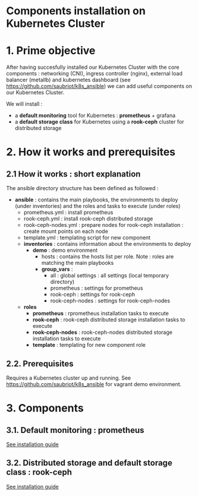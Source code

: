 # Components installation on Kubernetes Cluster

# 1. Prime objective
After having succesfully installed our Kubernetes Cluster with the core components : networking (CNI), ingress controller (nginx), external load balancer (metallb) and kubernetes dashboard (see https://github.com/saubriot/k8s_ansible) we can add useful components on our Kubernetes Cluster.

We will install :
- a **default monitoring** tool for Kubernetes : **prometheus** + grafana
- a **default storage class** for Kubernetes using a **rook-ceph** cluster for distributed storage

# 2. How it works and prerequisites
## 2.1 How it works : short explanation 
The ansible directory structure has been defined as followed :
- **ansible** : contains the main playbooks, the environments to deploy (under inventories) and the roles and tasks to execute (under roles) 
  - prometheus.yml : install prometheus
  - rook-ceph.yml : install rook-ceph distributed storage
  - rook-ceph-nodes.yml : prepare nodes for rook-ceph installation : create mount points on each node
  - template.yml : templating script for new component
  - **inventories** : contains information about the environments to deploy
    - **demo** : demo environment
      - hosts : contains the hosts list per role. Note : roles are matching the main playbooks
      - **group_vars** :
        - all : global settings : all settings (local temporary directory)
        - prometheus : settings for prometheus
        - rook-ceph : settings for rook-ceph        
        - rook-ceph-nodes : settings for rook-ceph-nodes        
  - **roles**
    - **prometheus** : rprometheus installation tasks to execute
    - **rook-ceph** : rook-ceph distributed storage installation tasks to execute
    - **rook-ceph-nodes** : rook-ceph-nodes distributed storage installation tasks to execute
     - **template** : templating for new component role

## 2.2. Prerequisites 
Requires a Kubernetes cluster up and running.
See https://github.com/saubriot/k8s_ansible for vagrant demo environment.

# 3. Components
## 3.1. Default monitoring : prometheus

[See installation guide](README-prometheus.md)

## 3.2. Distributed storage and default storage class : rook-ceph

[See installation guide](README-rook-ceph.md)
